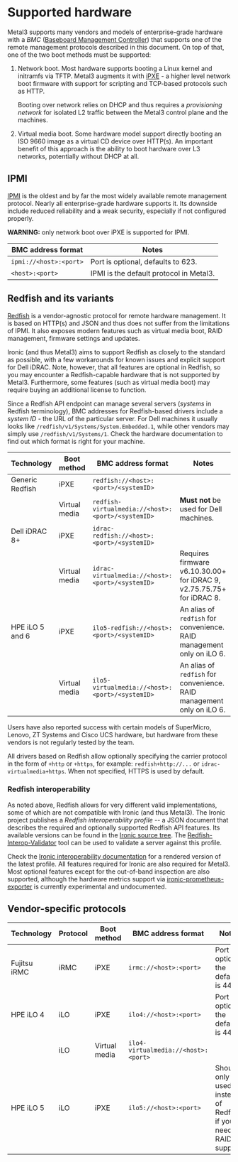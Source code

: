 # Supported hardware

Metal3 supports many vendors and models of enterprise-grade hardware with
a *BMC* ([Baseboard Management Controller][bmc]) that supports one of the
remote management protocols described in this document. On top of that, one of
the two boot methods must be supported:

1. Network boot. Most hardware supports booting a Linux kernel and initramfs
   via TFTP. Metal3 augments it with [iPXE][ipxe] - a higher level network boot
   firmware with support for scripting and TCP-based protocols such as HTTP.

   Booting over network relies on DHCP and thus requires a *provisioning
   network* for isolated L2 traffic between the Metal3 control plane and the
   machines.

2. Virtual media boot. Some hardware model support directly booting an ISO 9660
   image as a virtual CD device over HTTP(s). An important benefit of this
   approach is the ability to boot hardware over L3 networks, potentially
   without DHCP at all.

## IPMI

[IPMI][ipmi] is the oldest and by far the most widely available remote
management protocol. Nearly all enterprise-grade hardware supports it. Its
downside include reduced reliability and a weak security, especially if not
configured properly.

**WARNING:** only network boot over iPXE is supported for IPMI.

<!-- markdownlint-disable MD013 -->

| BMC address format     | Notes                                   |
|------------------------|-----------------------------------------|
| `ipmi://<host>:<port>` | Port is optional, defaults to 623.      |
| `<host>:<port>`        | IPMI is the default protocol in Metal3. |

<!-- markdownlint-enable MD013 -->

## Redfish and its variants

[Redfish][redfish] is a vendor-agnostic protocol for remote hardware
management. It is based on HTTP(s) and JSON and thus does not suffer from the
limitations of IPMI. It also exposes modern features such as virtual media
boot, RAID management, firmware settings and updates.

Ironic (and thus Metal3) aims to support Redfish as closely to the standard as
possible, with a few workarounds for known issues and explicit support for Dell
iDRAC. Note, however, that all features are optional in Redfish, so you may
encounter a Redfish-capable hardware that is not supported by Metal3.
Furthermore, some features (such as virtual media boot) may require buying an
additional license to function.

Since a Redfish API endpoint can manage several servers (*systems* in Redfish
terminology), BMC addresses for Redfish-based drivers include a *system ID* -
the URL of the particular server. For Dell machines it usually looks like
`/redfish/v1/Systems/System.Embedded.1`, while other vendors may simply use
`/redfish/v1/Systems/1`. Check the hardware documentation to find out which
format is right for your machine.

<!-- markdownlint-disable MD013 -->

| Technology      | Boot method   | BMC address format                                | Notes                                                                   |
|-----------------|---------------|---------------------------------------------------|-------------------------------------------------------------------------|
| Generic Redfish | iPXE          | `redfish://<host>:<port>/<systemID>`              |                                                                         |
|                 | Virtual media | `redfish-virtualmedia://<host>:<port>/<systemID>` | **Must not** be used for Dell machines.                                 |
| Dell iDRAC 8+   | iPXE          | `idrac-redfish://<host>:<port>/<systemID>`        |                                                                         |
|                 | Virtual media | `idrac-virtualmedia://<host>:<port>/<systemID>`   | Requires firmware v6.10.30.00+ for iDRAC 9, v2.75.75.75+ for iDRAC 8.   |
| HPE iLO 5 and 6 | iPXE          | `ilo5-redfish://<host>:<port>/<systemID>`         | An alias of `redfish` for convenience. RAID management only on iLO 6.   |
|                 | Virtual media | `ilo5-virtualmedia://<host>:<port>/<systemID>`    | An alias of `redfish` for convenience. RAID management only on iLO 6.   |

<!-- markdownlint-enable MD013 -->

Users have also reported success with certain models of SuperMicro, Lenovo, ZT
Systems and Cisco UCS hardware, but hardware from these vendors is not
regularly tested by the team.

All drivers based on Redfish allow optionally specifying the carrier protocol
in the form of `+http` or `+https`, for example: `redfish+http://...` or
`idrac-virtualmedia+https`. When not specified, HTTPS is used by default.

### Redfish interoperability

As noted above, Redfish allows for very different valid implementations, some
of which are not compatible with Ironic (and thus Metal3). The Ironic project
publishes a *Redfish interoperability profile* -- a JSON document that
describes the required and optionally supported Redfish API features. Its
available versions can be found in the [Ironic source
tree][redfish-interop-profiles]. The
[Redfish-Interop-Validator][Redfish-Interop-Validator] tool can be used to
validate a server against this profile.

Check the [Ironic interoperability documentation][Ironic interoperability
documentation] for a rendered version of the latest profile. All features
required for Ironic are also required for Metal3. Most optional features except
for the out-of-band inspection are also supported, although the hardware
metrics support via [ironic-prometheus-exporter][ipe] is currently experimental
and undocumented.

[redfish-interop-profiles]: https://opendev.org/openstack/ironic/src/branch/master/redfish-interop-profiles
[Redfish-Interop-Validator]: https://github.com/DMTF/Redfish-Interop-Validator
[Ironic interoperability documentation]: https://docs.openstack.org/ironic/latest/admin/drivers/redfish/interop.html
[ipe]: https://docs.openstack.org/ironic-prometheus-exporter/latest/

## Vendor-specific protocols

<!-- markdownlint-disable MD013 -->

| Technology      | Protocol | Boot method   | BMC address format                  | Notes                                                                   |
|-----------------|----------|---------------|-------------------------------------|-------------------------------------------------------------------------|
| Fujitsu iRMC    | iRMC     | iPXE          | `irmc://<host>:<port>`              | Port is optional, the default is 443.                                   |
| HPE iLO 4       | iLO      | iPXE          | `ilo4://<host>:<port>`              | Port is optional, the default is 443.                                   |
|                 | iLO      | Virtual media | `ilo4-virtualmedia://<host>:<port>` |                                                                         |
| HPE iLO 5       | iLO      | iPXE          | `ilo5://<host>:<port>`              | Should only be used instead of Redfish if you need RAID support.        |

<!-- markdownlint-enable MD013 -->

[bmc]: https://en.wikipedia.org/wiki/Intelligent_Platform_Management_Interface#Baseboard_management_controller
[ipxe]: https://ipxe.org/
[ipmi]: https://en.wikipedia.org/wiki/Intelligent_Platform_Management_Interface
[redfish]: https://redfish.dmtf.org/

